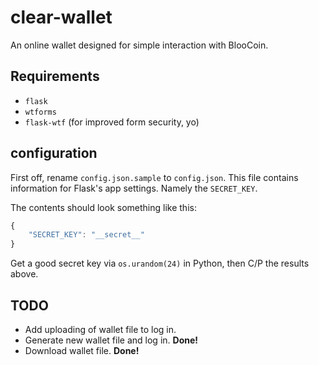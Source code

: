clear-wallet
============

An online wallet designed for simple interaction with BlooCoin.

Requirements
------------

+ `flask`
+ `wtforms`
+ `flask-wtf` (for improved form security, yo)

configuration
-------------

First off, rename `config.json.sample` to `config.json`. This file contains information for Flask's app settings. Namely the `SECRET_KEY`.

The contents should look something like this:
```javascript
{
    "SECRET_KEY": "__secret__"
}
```

Get a good secret key via `os.urandom(24)` in Python, then C/P the results above.

TODO
----

+ Add uploading of wallet file to log in.
+ Generate new wallet file and log in. __Done!__
+ Download wallet file. __Done!__
